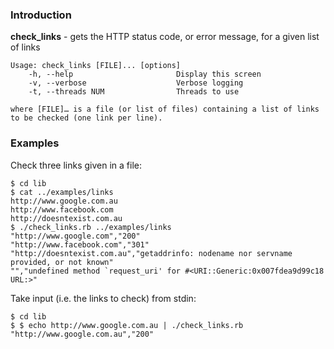 ### Introduction

**check_links** - gets the HTTP status code, or error message, for a given list of links

    Usage: check_links [FILE]... [options]
        -h, --help                       Display this screen
        -v, --verbose                    Verbose logging
        -t, --threads NUM                Threads to use

	where [FILE]… is a file (or list of files) containing a list of links to be checked (one link per line).

### Examples

Check three links given in a file:

	$ cd lib
	$ cat ../examples/links 
	http://www.google.com.au
	http://www.facebook.com
	http://doesntexist.com.au
	$ ./check_links.rb ../examples/links
	"http://www.google.com","200"
	"http://www.facebook.com","301"
	"http://doesntexist.com.au","getaddrinfo: nodename nor servname provided, or not known"
	"","undefined method `request_uri' for #<URI::Generic:0x007fdea9d99c18 URL:>"

Take input (i.e. the links to check) from stdin:

	$ cd lib
	$ $ echo http://www.google.com.au | ./check_links.rb
	"http://www.google.com.au","200"
